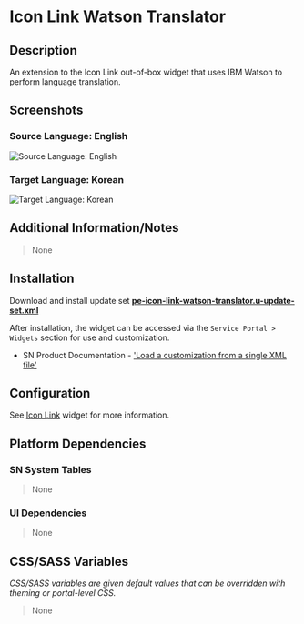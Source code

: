 # Icon Link Watson Translator

## Description

An extension to the Icon Link out-of-box widget that uses IBM Watson to perform language translation.

## Screenshots

### Source Language: English

![Source Language: English](https://raw.githubusercontent.com/platform-experience/serviceportal-widget-library/master/src/pe-icon-link-watson-translator/images/source-language-english.png)

### Target Language: Korean

![Target Language: Korean](https://raw.githubusercontent.com/platform-experience/serviceportal-widget-library/master/src/pe-icon-link-watson-translator/images/target-language-korean.png)

## Additional Information/Notes

> None

## Installation

Download and install update set **[pe-icon-link-watson-translator.u-update-set.xml](https://github.com/platform-experience/serviceportal-widget-library/blob/master/src/pe-icon-link-watson-translator/pe-icon-link-watson-translator.u-update-set.xml)**

After installation, the widget can be accessed via the `Service Portal > Widgets` section for use and customization.

- SN Product Documentation - ['Load a customization from a single XML file'](https://docs.servicenow.com/bundle/kingston-application-development/page/build/system-update-sets/task/t_SaveAnUpdateSetAsAnXMLFile.html)

## Configuration

See [Icon Link](https://docs.servicenow.com/bundle/madrid-servicenow-platform/page/build/service-portal/concept/icon-link-widget.html) widget for more information.

## Platform Dependencies

### SN System Tables

> None

### UI Dependencies

> None

## CSS/SASS Variables

_CSS/SASS variables are given default values that can be overridden with theming or portal-level CSS._

> None
